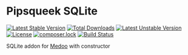 # Pipsqueek SQLite

[![Latest Stable Version](https://poser.pugx.org/richard4339/pipsqueek-sqlite/v/stable)](https://packagist.org/packages/richard4339/pipsqueek-sqlite)
[![Total Downloads](https://poser.pugx.org/richard4339/pipsqueek-sqlite/downloads)](https://packagist.org/packages/richard4339/pipsqueek-sqlite)
[![Latest Unstable Version](https://poser.pugx.org/richard4339/pipsqueek-sqlite/v/unstable)](https://packagist.org/packages/richard4339/pipsqueek-sqlite)
[![License](https://poser.pugx.org/richard4339/pipsqueek-sqlite/license)](https://packagist.org/packages/richard4339/pipsqueek-sqlite)
[![composer.lock](https://poser.pugx.org/richard4339/pipsqueek-sqlite/composerlock)](https://packagist.org/packages/richard4339/pipsqueek-sqlite)
[![Build Status](https://travis-ci.org/richard4339/pipsqueek-sqlite.svg?branch=master)](https://travis-ci.org/richard4339/pipsqueek-sqlite)

SQLite addon for [Medoo](https://medoo.in) with constructor